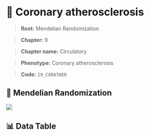 # 🧪 Coronary atherosclerosis

> **Root:** Mendelian Randomization

> **Chapter:** 9  

> **Chapter name:** Circulatory

> **Phenotype:** Coronary atherosclerosis  

> **Code:** `I9_CORATHER`

## 🧬 Mendelian Randomization  

<img src="/MR/Figures/Forward/I9_CORATHER.png"/>

## 📊 Data Table

<CsvTableMRF src="/MR_Data/Forward/I9_CORATHER.csv"/>
